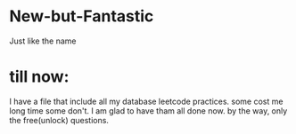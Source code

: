 # New-but-Fantastic
Just like the name

# till now:
I have a file that include all my database leetcode practices. some cost me long time some don't. I am glad to have tham all done now. by the way, only the free(unlock) questions.
